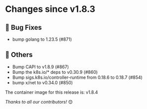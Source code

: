 <!-- markdownlint-disable no-inline-html line-length -->
# Changes since v1.8.3

## :bug: Bug Fixes

- bump golang to 1.23.5 (#871)

## :seedling: Others

- Bump CAPI to v1.8.9 (#867)
- Bump the k8s.io/* deps to v0.30.9 (#860)
- Bump sigs.k8s.io/controller-runtime from 0.18.6 to 0.18.7 (#854)
- bump x/net to v0.34.0 (#850)

The container image for this release is: v1.8.4

_Thanks to all our contributors!_ 😊

